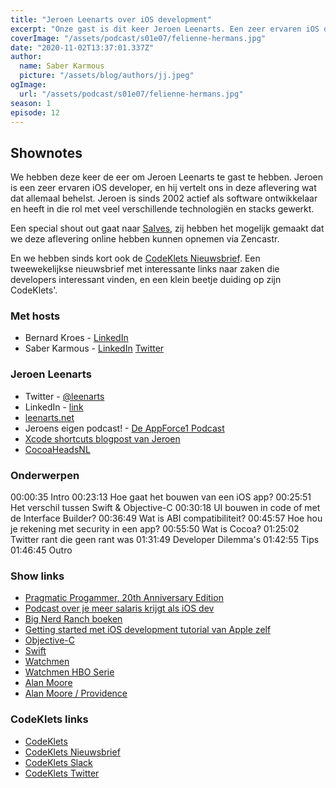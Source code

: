 ```yaml
---
title: "Jeroen Leenarts over iOS development"
excerpt: "Onze gast is dit keer Jeroen Leenarts. Een zeer ervaren iOS developer en community lead van CocoaHeadsNL."
coverImage: "/assets/podcast/s01e07/felienne-hermans.jpg"
date: "2020-11-02T13:37:01.337Z"
author:
  name: Saber Karmous
  picture: "/assets/blog/authors/jj.jpeg"
ogImage:
  url: "/assets/podcast/s01e07/felienne-hermans.jpg"
season: 1
episode: 12
---
```


## Shownotes

We hebben deze keer de eer om Jeroen Leenarts te gast te hebben. Jeroen is een zeer ervaren iOS developer, en hij vertelt ons in deze aflevering wat dat allemaal behelst. Jeroen is sinds 2002 actief als software ontwikkelaar en heeft in die rol met veel verschillende technologiën en stacks gewerkt.

Een special shout out gaat naar [Salves](https://www.salves.nl), zij hebben het mogelijk gemaakt dat we deze aflevering online hebben kunnen opnemen via Zencastr.

En we hebben sinds kort ook de [CodeKlets Nieuwsbrief](https://codeklets.nl/newsletter). Een tweewekelijkse nieuwsbrief met interessante links naar zaken die developers interessant vinden, en een klein beetje duiding op zijn CodeKlets'.

### Met hosts

- Bernard Kroes - [LinkedIn](https://www.linkedin.com/in/bernard-kroes-5050a82/)
- Saber Karmous - [LinkedIn](https://www.linkedin.com/in/saberkarmous/) [Twitter](https://twitter.com/sdotone)

### Jeroen Leenarts

- Twitter - [@leenarts](https://twitter.com/leenarts)
- LinkedIn - [link](https://www.linkedin.com/in/leenarts/)
- [leenarts.net](https://leenarts.net)
-  Jeroens eigen podcast! - [De AppForce1 Podcast](http://appforce1.net/podcast)
- [Xcode shortcuts blogpost van Jeroen](https://leenarts.net/2020/02/18/frequently-used-keyboard-shortcuts-i-use-inwith-xcode/)
- [CocoaHeadsNL](http://cocoaheads.nl/)

### Onderwerpen

00:00:35 Intro
00:23:13 Hoe gaat het bouwen van een iOS app?
00:25:51 Het verschil tussen Swift & Objective-C
00:30:18 UI bouwen in code of met de Interface Builder?
00:36:49 Wat is ABI compatibiliteit?
00:45:57 Hoe hou je rekening met security in een app?
00:55:50 Wat is Cocoa?
01:25:02 Twitter rant die geen rant was
01:31:49 Developer Dilemma's
01:42:55 Tips
01:46:45 Outro

### Show links

- [Pragmatic Progammer, 20th Anniversary Edition](https://www.pragprog.com/titles/tpp20/the-pragmatic-programmer-20th-anniversary-edition/)
- [Podcast over je meer salaris krijgt als iOS dev](https://www.essentialdeveloper.com/ios-lead-essentials/podcast/)
- [Big Nerd Ranch boeken](https://www.bignerdranch.com/books/)
- [Getting started met iOS development tutorial van Apple zelf](https://developer.apple.com/swift/resources/)
- [Objective-C](https://en.wikipedia.org/wiki/Objective-C)
- [Swift](https://en.wikipedia.org/wiki/Swift_(programming_language))
- [Watchmen](https://en.wikipedia.org/wiki/Watchmen)
- [Watchmen HBO Serie](https://en.wikipedia.org/wiki/Watchmen_(TV_series))
- [Alan Moore](https://en.wikipedia.org/wiki/Alan_Moore)
- [Alan Moore / Providence](https://en.wikipedia.org/wiki/Providence_(Avatar_Press))



### CodeKlets links

- [CodeKlets](https://codeklets.nl)
- [CodeKlets Nieuwsbrief](https://codeklets.nl/newsletter)
- [CodeKlets Slack](https://join.slack.com/t/codeklets/shared_invite/enQtNzQ4MTI4MTMxNzY2LWYzNTk0NzE1YzdkNDczYTg1MDBjZDIyZjkzMThmYTBkZTY3ZTBhNDYyOGY4OWQxZGExM2Q5NzA2ZDM0NGY1ZGM)
- [CodeKlets Twitter](https://twitter.com/codeklets)
